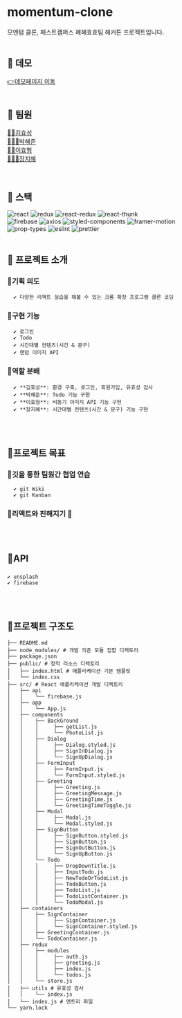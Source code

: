 # momentum-clone
모멘텀 클론, 패스트캠퍼스 혜혜효효팀 해커톤 프로젝트입니다.
<br>
<br>

## 🌻 데모
[👉데모페이지 이동](https://hyorard-b.github.io/momentum-clone/)
<br>
<br>

## 🌻 팀원
[🙋🏻김효성](https://github.com/hyorard-b)<br>
[🙋🏻‍♀️박혜준](https://github.com/margu31)<br>
[🙋🏻이효형](https://github.com/lhhyung91)<br>
[🙋🏻‍♀️장지혜](https://github.com/jjhstoday)<br>
<br>
<br>

## 🌻 스택

![react](https://img.shields.io/badge/react-17.0.2-brightgreen) ![redux](https://img.shields.io/badge/redux-4.0.5-yellowgreen) ![react-redux](https://img.shields.io/badge/react--redux-7.2.3-yellow) ![react-thunk](https://img.shields.io/badge/react--thunk-2.3.0-red)<br>![firebase](https://img.shields.io/badge/firebase-8.3.2-ff69b4) ![axios](https://img.shields.io/badge/axios-0.21.1-important) ![styled-components](https://img.shields.io/badge/styled--components-5.2.3-blueviolet) ![framer-motion](https://img.shields.io/badge/framer--motion-4.1.2-orange)<br>![prop-types](https://img.shields.io/badge/prop--types-15.7.2-success) ![eslint](https://img.shields.io/badge/eslint-7.23.0-9cf) ![prettier](https://img.shields.io/badge/prettier-2.2.1-critical)
<br>
<br>

## 🌻 프로젝트 소개
  ### 🌱기획 의도  
      ✔️ 다양한 리액트 실습을 해볼 수 있는 크롬 확장 프로그램 클론 코딩
  ### 🌱구현 기능  
      ✔️ 로그인  
      ✔️ Todo  
      ✔️ 시간대별 컨텐츠(시간 & 문구)  
      ✔️ 랜덤 이미지 API  
  ### 🌱역할 분배  
      ✔️ **김효성**: 환경 구축, 로그인, 회원가입, 유효성 검사  
      ✔️ **박혜준**: Todo 기능 구현  
      ✔️ **이효형**: 비동기 이미지 API 기능 구현  
      ✔️ **장지혜**: 시간대별 컨텐츠(시간 & 문구) 기능 구현  
<br>
<br>

## 🌻프로젝트 목표
  ### 🌱깃을 통한 팀원간 협업 연습  
      ✔️ git Wiki  
      ✔️ git Kanban
  ### 🌱리액트와 친해지기 🤪
<br>
<br>

## 🌻API
###   
    ✔️ unsplash  
    ✔️ firebase
<br>
<br>

## 🌻프로젝트 구조도
```
├── README.md
├── node_modules/ # 개발 의존 모듈 집합 디렉토리
├── package.json
├── public/ # 정적 리소스 디렉토리
│   ├── index.html # 애플리케이션 기본 템플릿
│   └── index.css
├── src/ # React 애플리케이션 개발 디렉토리
│   ├── api
│   │    └── firebase.js
│   ├── app
│   │    └── App.js
│   ├── components
│   │    ├── BackGround
│   │    │     ├── getList.js
│   │    │     └── PhotoList.js
│   │    ├── Dialog
│   │    │     ├── Dialog.styled.js
│   │    │     ├── SignInDialog.js
│   │    │     └── SignUpDialog.js
│   │    ├── FormInput
│   │    │     ├── FormInput.js
│   │    │     └── FormInput.styled.js
│   │    ├── Greeting
│   │    │     ├── Greeting.js
│   │    │     ├── GreetingMessage.js
│   │    │     ├── GreetingTime.js
│   │    │     └── GreetingTimeToggle.js
│   │    ├── Modal
│   │    │     ├── Modal.js
│   │    │     └── Modal.styled.js
│   │    ├── SignButton
│   │    │     ├── SignButton.styled.js
│   │    │     ├── SignButton.js
│   │    │     ├── SignOutButton.js
│   │    │     └── SignUpButton.js
│   │    └── Todo
│   │    │     ├── DropDownTitle.js
│   │    │     ├── InputTodo.js
│   │    │     ├── NewTodoOrTodoList.js
│   │    │     ├── TodoButton.js
│   │    │     ├── TodoList.js
│   │    │     ├── TodoListContainer.js
│   │    │     └── TodoModal.js
│   ├── containers
│   │    ├── SignContainer
│   │    │     ├── SignContainer.js
│   │    │     └── SignContainer.styled.js
│   │    ├── GreetingContainer.js
│   │    └── TodoContainer.js
│   ├── redux
│   │    ├── modules
│   │    │     ├── auth.js
│   │    │     ├── greeting.js
│   │    │     ├── index.js
│   │    │     └── todos.js
│   │    └── store.js
│   ├── utils # 유효성 검사
│   │    └── index.js
│   └── index.js # 엔트리 파일
└── yarn.lock
```